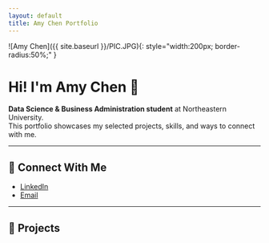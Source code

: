 ```yaml
---
layout: default
title: Amy Chen Portfolio
---
```

<link rel="stylesheet" href="{{ site.baseurl }}/assets/css/style.css">

<!-- Profile Picture -->
![Amy Chen]({{ site.baseurl }}/PIC.JPG){: style="width:200px; border-radius:50%;" }

# Hi! I'm Amy Chen 👋

**Data Science & Business Administration student** at Northeastern University.  
This portfolio showcases my selected projects, skills, and ways to connect with me.

---

## 🔗 Connect With Me

- [LinkedIn](http://linkedin.com/in/amy-chen-6651ab282)  
- [Email](mailto:amychen4399.work@gmail.com)

---

## 💼 Projects 
